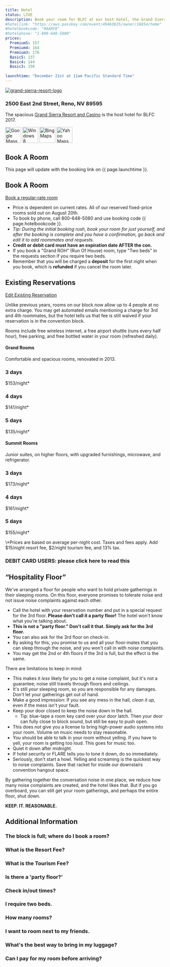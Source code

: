 ```yaml
---
title: Hotel
status: LIVE
description: Book your room for BLFC at our host hotel, the Grand Sierra Resort. 
#hotellink: "https://aws.passkey.com/event/49463635/owner/16854/home"
#hotelbookcode: "RAARF8"
#hotelphone: "1-800-648-5080"
prices:
  Premium5: 157
  Premium4: 164
  Premium3: 176
  Basic5: 137
  Basic4: 144
  Basic3: 156
  
launchtime: "December 21st at 11am Pacific Standard Time"
---
```

<div class="page-wrapper"><div id="hotel-thehotel" class="fullwidth textcenter chunk-imgbg" style="margin:0;background-image:url(/wp-content/uploads/hotel_bap.jpg);"><div class="skivdiv-content"><p><a href="http://www.grandsierraresort.com/" target="_blank"><img class="aligncenter" src="https://www.goblfc.org/wp-content/uploads/grand-sierra-resort-logo-512x150.png" alt="grand-sierra-resort-logo"></a></p>
<h3>2500 East 2nd Street, Reno, NV 89595</h3>
<p>The spacious <a href="http://www.grandsierraresort.com/" target="_blank">Grand Sierra Resort and Casino</a> is the host hotel for BLFC 2017.</p>
<p><a href="https://www.google.com/maps/place/2500+E+2nd+St/@39.5231615,-119.7797565,17z/data=!3m1!4b1!4m2!3m1!1s0x80993f5b7a9a2d7d:0x801e4538bfd9d6ed" target="_blank"><img src="/wp-content/uploads/maps_google.png" alt="Google Maps" width="50" height="50"></a> <a href="bingmaps:///?vcp=39.52341~-119.778689&amp;vlvl=18&amp;bb=-119.783984~-119.773393_39.525684~39.521136&amp;sty=r&amp;trfc=0&amp;q=2500 East&amp;where=&amp;nc=&amp;sbb=-119.783984~-119.773393_39.525684~39.521136" target="_blank"><img src="/wp-content/uploads/maps_windows.png" alt="Windows 8 Maps" width="50" height="50"></a> <a href="http://www.bing.com/maps/?v=2&amp;cp=39.522690~-119.779091&amp;lvl=16&amp;sty=r&amp;q=2500%20E%202nd%20St%2C%20Reno%2C%20Nevada%2C%20United%20States&amp;form=LMLTCC" target="_blank"><img src="/wp-content/uploads/maps_bing.jpg" alt="Bing Maps" width="50" height="50"></a> <a href="https://maps.yahoo.com/businesses/?lat=39.526901200975125&amp;lon=-119.7805666923523&amp;bb=39.531435987760496%2C-119.79090929031372%2C39.52238266995704%2C-119.77022409439087&amp;n=2500%20E%202nd%20St%2C%20Reno%2C%20NV%2089502&amp;bid=29883366&amp;b=Grand%20Sierra%20Resort%20and%20Casino" target="_blank"><img src="/wp-content/uploads/maps_yahoo.jpg" alt="Yahoo Maps" width="50" height="50"></a></p>
<div class="clear"></div></div></div>

## Book A Room
This page will update with the booking link on {{ page.launchtime }}.
<div id="hotel-book" class="one_full textcenter"><h2><span>Book A Room</span></h2><div class="page-wrapper"><p><a href="https://rooms.grandsierraresort.com/" target="_blank" class="button aligncenter">Book a regular-rate room</a></p>
<ul class="textleft">
<li>Price is dependent on current rates. All of our reserved fixed-price rooms sold out on August 20th.</li>
<li>To book by phone, call 800-648-5080 and use booking code {{ page.hotelbookcode }}.</li>
<li class="hidden"><em>Tip: During the initial booking rush, book your room for just yourself, and after the booking is complete and you have a confirmation, go back and edit it to add roommates and requests.</em></li>
<li><strong>Credit or debit card must have an expiration date AFTER the con.</strong></li>
<li class="hidden">If you&nbsp;book&nbsp;a "Grand ROH" (Run Of House) room, type "Two beds" in the requests section if you require two beds.</li>
<li>Remember that you will be charged a <strong>deposit</strong> for the first night when you book, which is <strong>refunded</strong> if you cancel the room later.</li>
</ul>
<div class="clear"></div></div></div>


<div id="hotel-price" class="one_full"><h2><span>Existing Reservations</span></h2><div class="page-wrapper">

<p><a href="https://resweb.passkey.com/Resweb.do?mode=welcome_ei_new&amp;eventID=15651497" target="_blank" class="button aligncenter">Edit Existing Reservation</a></p>

<p>Unlike previous years, rooms on our block now allow up to 4 people at no extra charge. You may get automated emails mentioning a charge for 3rd and 4th roommates, but the hotel tells us that fee is still waived if your reservation is in the convention block.</p>

<p>Rooms include free wireless internet, a free airport shuttle (runs every half hour), free parking, and free bottled water in your room (refreshed daily).</p>

<div class="one_half hotel-room-type" style="background-image:url(/wp-content/uploads/hotel_gsr_hotel.jpg)"><div class="skivdiv-content">
<h4>Grand Rooms</h4>
<p>Comfortable and spacious rooms, renovated in 2013.</p>
<div class="one_third"><h3><span>3 days</span></h3><div class="skivdiv-content"><p>$153/night*</p>
<div class="clear"></div></div></div>
<div class="one_third"><h3><span>4 days</span></h3><div class="skivdiv-content"><p>$141/night*</p>
<div class="clear"></div></div></div>
<div class="one_third"><h3><span>5 days</span></h3><div class="skivdiv-content"><p>$135/night*</p>
<div class="clear"></div></div></div>
<div class="clear"></div></div></div>
<div class="one_half hotel-room-type" style="background-image:url(/wp-content/uploads/hotel_summit_grand.jpg)"><div class="skivdiv-content">
<h4>Summit Rooms</h4>
<p>Junior suites, on higher floors, with upgraded furnishings, microwave, and refrigerator.</p>
<div class="one_third"><h3><span>3 days</span></h3><div class="skivdiv-content"><p>$173/night*</p>
<div class="clear"></div></div></div>
<div class="one_third"><h3><span>4 days</span></h3><div class="skivdiv-content"><p>$161/night*</p>
<div class="clear"></div></div></div>
<div class="one_third"><h3><span>5 days</span></h3><div class="skivdiv-content"><p>$155/night*</p>
<div class="clear"></div></div></div>
<div class="clear"></div></div></div>
\*Prices are based on average per-night cost. Taxes and fees apply. Add $15/night resort fee, $2/night tourism fee, and 13% tax.

<div class="chunk-accordion"><h3 class="accordion-title">DEBIT CARD USERS: please click here to read this</h3><div class="accordion-content" style="display: none;"><p>The hotel reserves an extra $50/night when you check in. If you check in using a debit card, this will reduce your available balance. It may take as many as 10 days after checkout to be returned to your account; your bank controls that, not the hotel.<br>
<em>Tip: if you're eating in on-site restaurants, charge to your room to utilize this tied-up money.</em></p>
</div></div>

<div class="clear"></div></div></div>
<div id="hospitality" class="one_full"><h2><span>“Hospitality Floor”</span></h2><div class="page-wrapper">
<p>We've arranged a floor for people who want to hold private gatherings in their sleeping rooms. On this floor, everyone promises to tolerate noise and not issue noise complaints against each other.</p>
<ul>
<li>Call the hotel with your reservation number and put in a special request for the 3rd floor. <strong>Please don't call it a party floor!</strong> The hotel won't know what you're talking about.</li>
<li><strong>This is not a "party floor." Don't call it that. Simply ask for the 3rd floor.</strong></li>
<li>You can also ask for the 3rd floor on check-in.</li>
<li>By asking for this, you promise to us and all your floor-mates that you can sleep through the noise, and you won't call in with noise complaints.</li>
<li>You may get the 2nd or 4th floors if the 3rd is full, but the effect is the same.</li>
</ul>
<p>There are limitations to keep in mind:</p>
<ul>
<li>This makes it <em>less</em> likely for you to get a noise complaint, but it's not a guarantee; noise still travels through floors and ceilings.</li>
<li>It's still <em>your</em> sleeping room, so <em>you</em> are responsible for any damages. Don't let your gatherings get out of hand.</li>
<li>Make a good impression: If you see any mess in the hall, <em>clean it up,</em> even if the mess isn't your fault.</li>
<li>Keep your door closed to keep the noise down in the hall. <ul><li>Tip: blue-tape a room key card over your door latch. Then your door can fully close to block sound, but still be easy to push open.</li></ul></li>
<li>This does <em>not</em> give you a license to bring high-power audio systems into your room. Volume on music needs to stay reasonable.</li>
<li>You should be able to talk in your room without yelling. If you have to yell, your room is getting too loud. This goes for music too.</li>
<li>Quiet it down after midnight.</li>
<li>If hotel security or FLARE tells you to tone it down, do so immediately.</li>
<li>Seriously, don't start a howl. Yelling and screaming is the quickest way to noise complaints. Save that racket for inside our downstairs convention hangout space.</li>

</ul>
<p>By gathering together the conversation noise in one place, we reduce how many noise complaints are created, and the hotel likes that. But if you go overboard, you can still get your room gatherings, and perhaps the entire floor, shut down.</p><p><strong>KEEP. IT. REASONABLE.</strong></p>
<div class="clear"></div></div></div>

<div id="hotel-faq" class="one_full"><h2><span>Additional Information</span></h2><div class="page-wrapper">

<div class="chunk-accordion"><h3 class="accordion-title">The block is full; where do I book a room?</h3><div class="accordion-content" style="display: none;"><p>Our block is sold out, but the hotel still has rooms. We recommend you <a href="http://rooms.grandsierraresort.com">book a general-priced room using the GSR website</a>. There are no shuttle services to other hotels. There is <a href="https://www.google.com/maps/place/Baymont+Inn+and+Suites+Reno/@39.5214178,-119.7871447,15.75z/data=!4m8!3m7!1s0x0:0xd92b572278d291d6!5m2!1s2017-06-01!2i4!8m2!3d39.5197985!4d-119.7870469">one small motel within walking distance</a>; it is not an official overflow and is not making any special arrangements for our attendees.</p>
</div></div>

<div class="chunk-accordion"><h3 class="accordion-title">What is the Resort Fee?</h3><div class="accordion-content" style="display: none;"><p>This hotel charges a resort fee in addition to your room rate, which pays for the airport shuttle, parking, pool, gym, internet, and free bottled water.</p>
</div></div>

<div class="chunk-accordion"><h3 class="accordion-title">What is the Tourism Fee?</h3><div class="accordion-content" style="display: none;"><p>A fee mandated by the City of Reno for all hotels, instituted in 2015.</p>
</div></div>

<div class="chunk-accordion"><h3 class="accordion-title">Is there a 'party floor?'</h3><div class="accordion-content" style="display: none;"><p>The closest equivalent is the <a href="#hospitality">hospitality floor</a>. Call in a request to be put on the 3rd floor. <strong>Do not say the words "party floor" to the hotel.</strong></p>
</div></div>

<div class="chunk-accordion"><h3 class="accordion-title">Check in/out times?</h3><div class="accordion-content" style="display: none;"><p>Check in after 3PM. Check out by 11AM.</p>
</div></div>

<div class="chunk-accordion"><h3 class="accordion-title">I require two beds.</h3><div class="accordion-content" style="display: none;"><p>Write "2 beds" in the requests section. Or declare 4 people in the room. We recommend doing both.</p>
</div></div>

<div class="chunk-accordion"><h3 class="accordion-title">How many rooms?</h3><div class="accordion-content" style="display: none;"><p>The hotel has 2,000 rooms. Our block has about 1000.</p>
</div></div>

<div class="chunk-accordion"><h3 class="accordion-title">I want to room next to my friends.</h3><div class="accordion-content" style="display: none;"><p>After booking online, just call the hotel with the confirmation numbers and ask to be placed together.</p>
</div></div>

<div class="chunk-accordion"><h3 class="accordion-title">What's the best way to bring in my luggage?</h3><div class="accordion-content" style="display: none;"><p>You may not use the front entrance as a loading zone, and you may not use the bell carts. Please park in self-parking, and then hand carry your luggage to your room. We recommend bringing your own folding cart.<br>
Or, you can park in the front entrance, and leave it up to the valet parking and bellmen to move your car and luggage. Last we checked, there was no official fee for this service, but tips are expected.</p>
</div></div>

<div class="chunk-accordion"><h3 class="accordion-title">Can I pay for my room before arriving?</h3><div class="accordion-content" style="display: none;"><p>Yes, just call the hotel with your confirmation number.</p>
</div></div>

<div class="clear"></div></div></div></div>
